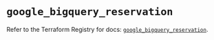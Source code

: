 # `google_bigquery_reservation`

Refer to the Terraform Registry for docs: [`google_bigquery_reservation`](https://registry.terraform.io/providers/hashicorp/google-beta/6.36.1/docs/resources/google_bigquery_reservation).
